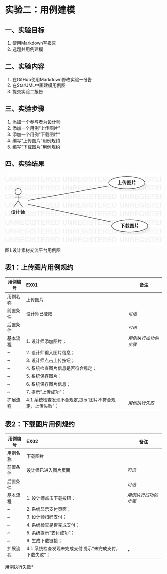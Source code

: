 # 实验二：用例建模

## 一、实验目标

1. 使用Markdown写报告
2. 选题并用例建模

## 二、实验内容

1. 在GitHub使用Markdown修改实验一报告
2. 在StarUML中画建模用例图
3. 提交实验二报告

## 三、实验步骤

1. 添加一个参与者为设计师
2. 添加一个用例“上传图片”
3. 添加一个用例“下载图片”
4. 编写“上传图片”用例规约
5. 编写“下载图片”用例规约

## 四、实验结果

![用例图](./Lab2_UseCaseDiagram1.jpg)  
图1.设计素材交流平台用例图

## 表1：上传图片用例规约  

用例编号  | EX01 | 备注  
-|:-|-  
用例名称  | 上传图片  |   
前置条件  |  设计师已登陆    | *可选*   
后置条件  |  | *可选*   
基本流程  | 1. 设计师添加图片；  |*用例执行成功的步骤*    
~| 2. 设计师输入图片信息；  |   
~| 3. 设计师点击上传按钮；  |   
~| 4. 系统检查图片信息是否符合规定；  |   
~| 5. 系统保存图片；  |  
~| 6. 系统保存图片信息；  |  
~| 7. 提示“上传成功”；  |  
扩展流程  | 4.1 系统检查发现不合规定,提示“图片不符合规定，上传失败”；  |*用例执行失败*    

## 表2：下载图片用例规约  

用例编号  | EX02 | 备注  
-|:-|-  
用例名称  | 下载图片  |   
前置条件  |  设计师已进入图片页面    | *可选*   
后置条件  |      | *可选*   
基本流程  | 1. 设计师点击下载按钮；  |*用例执行成功的步骤*    
~| 2. 系统显示支付页面；  |   
~| 3. 设计师扫码支付；  | 
~| 4. 系统检查是否完成支付；  | 
~| 5. 系统提示“支付成功”；  |
~| 6. 生成下载链接；  |
扩展流程  | 4.1 系统检查发现未完成支付,提示“未完成支付，下载失败”；  |*
用例执行失败*



